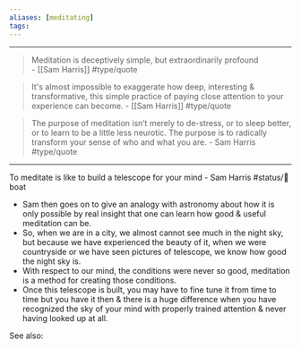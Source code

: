```yaml
---
aliases: [meditating]
tags: 
---
```

---
> Meditation is deceptively simple, but extraordinarily profound  
> \- [[Sam Harris]]
> #type/quote 

> It's almost impossible to exaggerate how deep, interesting & transformative, this simple practice of paying close attention to your experience can become. 
> \- [[Sam Harris]]
> #type/quote 

> The purpose of meditation isn’t merely to de-stress, or to sleep better, or to learn to be a little less neurotic. The purpose is to radically transform your sense of who and what you are. 
> \- Sam Harris
> #type/quote 


---

To meditate is like to build a telescope for your mind - Sam Harris #status/🍃boat 
- Sam then goes on to give an analogy with astronomy about how it is only possible by real insight that one can learn how good & useful meditation can be.
- So, when we are in a city, we almost cannot see much in the night sky, but because we have experienced the beauty of 
it, when we were countryside or we have seen pictures of telescope, we know how good the night sky is.
- With respect to our mind, the conditions were never so good, meditation is a method for creating those conditions.
- Once this telescope is built, you may have to fine tune it from time to time but you have it then & there is a huge difference when you have recognized the sky of your mind with properly trained attention & never having looked up at all.

See also:


